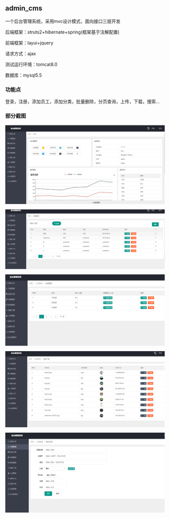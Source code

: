 ## admin_cms

一个后台管理系统，采用mvc设计模式，面向接口三层开发

后端框架：struts2+hibernate+spring(框架基于注解配置)

前端框架：layui+jquery

请求方式：ajax

测试运行环境：tomcat8.0

数据库：mysql5.5

### 功能点

登录，注册，添加员工，添加分类，批量删除，分页查询，上传，下载，搜索...

### 部分截图
![404](https://github.com/Snykta/admin_ssh/blob/master/WebContent/img/Snipaste_2019-07-05_22-07-20.png)

![404](https://github.com/Snykta/admin_ssh/blob/master/WebContent/img/Snipaste_2019-07-05_22-07-32.png)

![404](https://github.com/Snykta/admin_ssh/blob/master/WebContent/img/Snipaste_2019-07-05_22-07-47.png)

![404](https://github.com/Snykta/admin_ssh/blob/master/WebContent/img/Snipaste_2019-07-05_22-07-54.png)

![404](https://github.com/Snykta/admin_ssh/blob/master/WebContent/img/Snipaste_2019-07-05_22-08-03.png)


